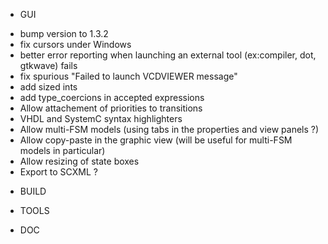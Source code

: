 * GUI
- bump version to 1.3.2
- fix cursors under Windows
- better error reporting when launching an external tool (ex:compiler, dot, gtkwave) fails 
- fix spurious "Failed to launch VCDVIEWER message"
- add sized ints
- add type_coercions in accepted expressions
- Allow attachement of priorities to transitions
- VHDL and SystemC syntax highlighters
- Allow multi-FSM models (using tabs in the properties and view panels ?)
- Allow copy-paste in the graphic view (will be useful for multi-FSM models in particular)
- Allow resizing of state boxes
- Export to SCXML ?

* BUILD

* TOOLS

* DOC

